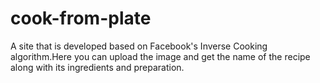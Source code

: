 # cook-from-plate
A site that is developed based on Facebook's Inverse Cooking algorithm.Here you can upload the image and get the name of the recipe along with its ingredients and preparation.
